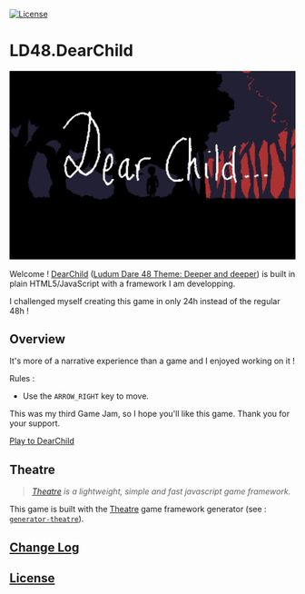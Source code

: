 [![License](https://img.shields.io/badge/license-MIT-blue.svg)](./LICENSE)

# LD48.DearChild

![DearChild](./documentation/preview.png)

Welcome ! [DearChild](https://deformhead.github.io/LD48.DearChild/index.html) ([Ludum Dare 48 Theme: Deeper and deeper](https://ldjam.com/events/ludum-dare/48/ld48-dearchild)) is built in plain HTML5/JavaScript with a framework I am developping.

I challenged myself creating this game in only 24h instead of the regular 48h !

## Overview

It's more of a narrative experience than a game and I enjoyed working on it !

Rules :

- Use the `ARROW_RIGHT` key to move.

This was my third Game Jam, so I hope you'll like this game. Thank you for your support.

[Play to DearChild](https://deformhead.github.io/LD48.DearChild/index.html)

## Theatre

> *[Theatre](https://github.com/theatrejs) is a lightweight, simple and fast javascript game framework.*

This game is built with the [Theatre](https://github.com/theatrejs) game framework generator (see : [`generator-theatre`](https://github.com/theatrejs/generator-theatre)).

## [Change Log](./CHANGELOG.md)

## [License](./LICENSE)
